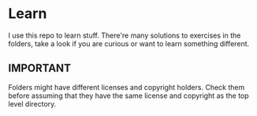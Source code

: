 # Learn

I use this repo to learn stuff. There're many solutions to exercises in the folders,
take a look if you are curious or want to learn something different.

## IMPORTANT

Folders might have different licenses and copyright holders. Check them before 
assuming that they have the same license and copyright as the top level 
directory.
